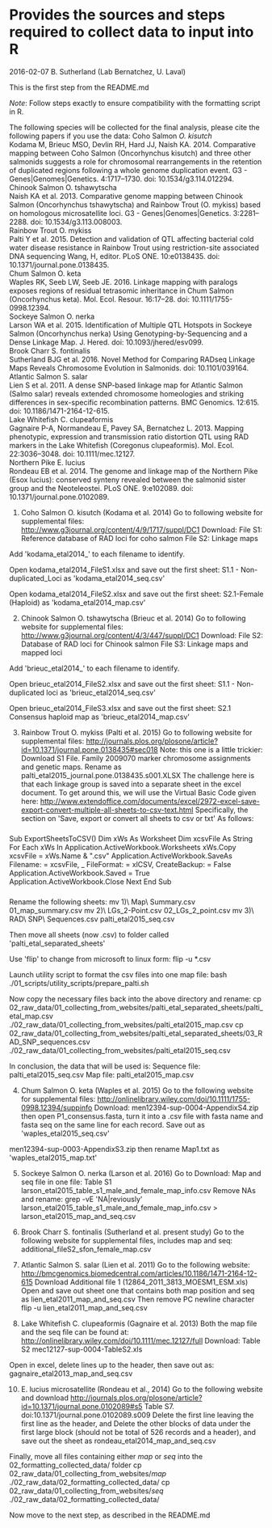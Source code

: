 # Provides the sources and steps required to collect data to input into R
2016-02-07
B. Sutherland (Lab Bernatchez, U. Laval)

This is the first step from the README.md

*Note*: Follow steps exactly to ensure compatibility with the formatting script in R.

The following species will be collected for the final analysis, please cite the following papers if you use the data:
Coho Salmon *O. kisutch*  
Kodama M, Brieuc MSO, Devlin RH, Hard JJ, Naish KA. 2014. Comparative mapping between Coho Salmon (Oncorhynchus kisutch) and three other salmonids suggests a role for chromosomal rearrangements in the retention of duplicated regions following a whole genome duplication event. G3 - Genes|Genomes|Genetics. 4:1717–1730. doi: 10.1534/g3.114.012294.  
Chinook Salmon O. tshawytscha  
Naish KA et al. 2013. Comparative genome mapping between Chinook Salmon (Oncorhynchus tshawytscha) and Rainbow Trout (O. mykiss) based on homologous microsatellite loci. G3 - Genes|Genomes|Genetics. 3:2281–2288. doi: 10.1534/g3.113.008003.  
Rainbow Trout O. mykiss  
Palti Y et al. 2015. Detection and validation of QTL affecting bacterial cold water disease resistance in Rainbow Trout using restriction-site associated DNA sequencing Wang, H, editor. PLoS ONE. 10:e0138435. doi: 10.1371/journal.pone.0138435.  
Chum Salmon O. keta  
Waples RK, Seeb LW, Seeb JE. 2016. Linkage mapping with paralogs exposes regions of residual tetrasomic inheritance in Chum Salmon (Oncorhynchus keta). Mol. Ecol. Resour. 16:17–28. doi: 10.1111/1755-0998.12394.  
Sockeye Salmon O. nerka  
Larson WA et al. 2015. Identification of Multiple QTL Hotspots in Sockeye Salmon (Oncorhynchus nerka) Using Genotyping-by-Sequencing and a Dense Linkage Map. J. Hered. doi: 10.1093/jhered/esv099.  
Brook Charr S. fontinalis  
Sutherland BJG et al. 2016. Novel Method for Comparing RADseq Linkage Maps Reveals Chromosome Evolution in Salmonids. doi: 10.1101/039164.  
Atlantic Salmon S. salar  
Lien S et al. 2011. A dense SNP-based linkage map for Atlantic Salmon (Salmo salar) reveals extended chromosome homeologies and striking differences in sex-specific recombination patterns. BMC Genomics. 12:615. doi: 10.1186/1471-2164-12-615.  
Lake Whitefish C. clupeaformis  
Gagnaire P-A, Normandeau E, Pavey SA, Bernatchez L. 2013. Mapping phenotypic, expression and transmission ratio distortion QTL using RAD markers in the Lake Whitefish (Coregonus clupeaformis). Mol. Ecol. 22:3036–3048. doi: 10.1111/mec.12127.  
Northern Pike E. lucius  
Rondeau EB et al. 2014. The genome and linkage map of the Northern Pike (Esox lucius): conserved synteny revealed between the salmonid sister group and the Neoteleostei. PLoS ONE. 9:e102089. doi: 10.1371/journal.pone.0102089.  


1. Coho Salmon O. kisutch (Kodama et al. 2014)
Go to following website for supplemental files: 
http://www.g3journal.org/content/4/9/1717/suppl/DC1
Download:
File S1: Reference database of RAD loci for coho salmon
File S2: Linkage maps

Add 'kodama_etal2014_' to each filename to identify.

Open kodama_etal2014_FileS1.xlsx and save out the first sheet:
S1.1 - Non-duplicated_Loci
as 'kodama_etal2014_seq.csv'

Open kodama_etal2014_FileS2.xlsx and save out the first sheet:
S2.1-Female (Haploid)
as 'kodama_etal2014_map.csv'


2. Chinook Salmon O. tshawytscha (Brieuc et al. 2014)
Go to following website for supplemental files:
http://www.g3journal.org/content/4/3/447/suppl/DC1
Download:
File S2: Database of RAD loci for Chinook salmon
File S3: Linkage maps and mapped loci

Add 'brieuc_etal2014_' to each filename to identify.

Open brieuc_etal2014_FileS2.xlsx and save out the first sheet:
S1.1 - Non-duplicated loci
as 'brieuc_etal2014_seq.csv'

Open brieuc_etal2014_FileS3.xlsx and save out the first sheet:
S2.1 Consensus haploid map
as 'brieuc_etal2014_map.csv'


3. Rainbow Trout O. mykiss (Palti et al. 2015)
Go to following website for supplemental files:
http://journals.plos.org/plosone/article?id=10.1371/journal.pone.0138435#sec018
Note: this one is a little trickier:
Download 
S1 File. Family 2009070 marker chromosome assignments and genetic maps.
Rename as palti_etal2015_journal.pone.0138435.s001.XLSX
The challenge here is that each linkage group is saved into a separate sheet in the excel document. To get around this, we will use the Virtual Basic Code given here:
http://www.extendoffice.com/documents/excel/2972-excel-save-export-convert-multiple-all-sheets-to-csv-text.html
Specifically, the section on 'Save, export or convert all sheets to csv or txt'
As follows:

###

Sub ExportSheetsToCSV()
    Dim xWs As Worksheet
    Dim xcsvFile As String
    For Each xWs In Application.ActiveWorkbook.Worksheets
        xWs.Copy
        xcsvFile = xWs.Name & ".csv"
        Application.ActiveWorkbook.SaveAs Filename: = xcsvFile, _
        FileFormat: = xlCSV, CreateBackup: = False
        Application.ActiveWorkbook.Saved = True
        Application.ActiveWorkbook.Close
    Next
End Sub

###
Rename the following sheets:
mv 1\)\ Map\ Summary.csv 01_map_summary.csv
mv 2\)\ LGs_2-Point.csv 02_LGs_2_point.csv
mv 3\)\ RAD\ SNP\ Sequences.csv palti_etal2015_seq.csv

Then move all sheets (now .csv) to folder called 'palti_etal_separated_sheets'

Use 'flip' to change from microsoft to linux form:
flip -u *.csv

Launch utility script to format the csv files into one map file:
bash ./01_scripts/utility_scripts/prepare_palti.sh

Now copy the necessary files back into the above directory and rename:
cp 02_raw_data/01_collecting_from_websites/palti_etal_separated_sheets/palti_etal_map.csv ./02_raw_data/01_collecting_from_websites/palti_etal2015_map.csv
cp 02_raw_data/01_collecting_from_websites/palti_etal_separated_sheets/03_RAD_SNP_sequences.csv ./02_raw_data/01_collecting_from_websites/palti_etal2015_seq.csv

In conclusion, the data that will be used is:
Sequence file: palti_etal2015_seq.csv
Map file: palti_etal2015_map.csv

4. Chum Salmon O. keta (Waples et al. 2015)
Go to the following website for supplemental files:
http://onlinelibrary.wiley.com/doi/10.1111/1755-0998.12394/suppinfo
Download:
men12394-sup-0004-AppendixS4.zip
then open P1_consensus.fasta, turn it into a .csv file with fasta name and fasta seq on the same line for each record. Save out as 'waples_etal2015_seq.csv'

men12394-sup-0003-AppendixS3.zip
then rename Map1.txt as 'waples_etal2015_map.txt'

5. Sockeye Salmon O. nerka (Larson et al. 2016)
Go to 
Download:
Map and seq file in one file: Table S1
larson_etal2015_table_s1_male_and_female_map_info.csv
Remove NAs and rename:
grep -vE 'NA|reviously' larson_etal2015_table_s1_male_and_female_map_info.csv > larson_etal2015_map_and_seq.csv


6. Brook Charr S. fontinalis (Sutherland et al. present study)
Go to the following website for supplemental files, includes map and seq:
additional_fileS2_sfon_female_map.csv


7. Atlantic Salmon S. salar (Lien et al. 2011)
Go to the following website:
http://bmcgenomics.biomedcentral.com/articles/10.1186/1471-2164-12-615
Download Additional file 1 (12864_2011_3813_MOESM1_ESM.xls)
Open and save out sheet one that contains both map position and seq as lien_etal2011_map_and_seq.csv
Then remove PC newline character
flip -u lien_etal2011_map_and_seq.csv


8. Lake Whitefish C. clupeaformis (Gagnaire et al. 2013)
Both the map file and the seq file can be found at:
http://onlinelibrary.wiley.com/doi/10.1111/mec.12127/full
Download: Table S2
mec12127-sup-0004-TableS2.xls

Open in excel, delete lines up to the header, then save out as:
gagnaire_etal2013_map_and_seq.csv


10. E. lucius microsatellite (Rondeau et al., 2014)
Go to the following website and download
http://journals.plos.org/plosone/article?id=10.1371/journal.pone.0102089#s5
Table S7. doi:10.1371/journal.pone.0102089.s009
Delete the first line leaving the first line as the header, 
and Delete the other blocks of data under the first large block (should not be total of 526 records and a header), and save out the sheet as
rondeau_etal2014_map_and_seq.csv


Finally, move all files containing either *map* or *seq* into the 02_formatting_collected_data/ folder
cp 02_raw_data/01_collecting_from_websites/*map* ./02_raw_data/02_formatting_collected_data/
cp 02_raw_data/01_collecting_from_websites/*seq* ./02_raw_data/02_formatting_collected_data/

Now move to the next step, as described in the README.md
